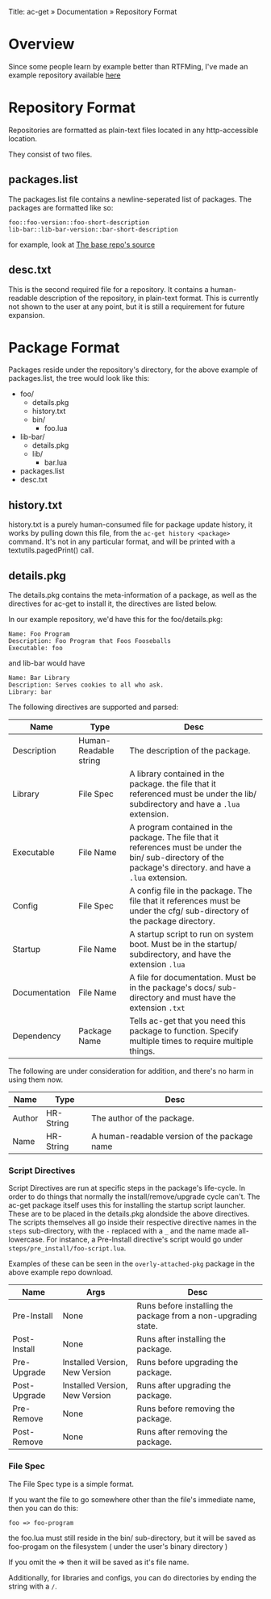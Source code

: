 Title: ac-get » Documentation » Repository Format

# Overview #
Since some people learn by example better than RTFMing, I've made an example repository available [here](/example-repo.zip)

# Repository Format #

Repositories are formatted as plain-text files located in any http-accessible location.

They consist of two files.

## packages.list ##

The packages.list file contains a newline-seperated list of packages. The packages are formatted like so:

    foo::foo-version::foo-short-description
    lib-bar::lib-bar-version::bar-short-description

for example, look at [The base repo's source](/repo/packages.list)

## desc.txt ##

This is the second required file for a repository. It contains a human-readable description of
the repository, in plain-text format. This is currently not shown to the user at any point, but it is
still a requirement for future expansion.

# Package Format #

Packages reside under the repository's directory, for the above example of packages.list, the tree would
look like this: 

  * foo/
    * details.pkg
    * history.txt
    * bin/
      * foo.lua
  * lib-bar/
    * details.pkg
    * lib/
      * bar.lua
  * packages.list
  * desc.txt

## history.txt ##

history.txt is a purely human-consumed file for package update history, it works by pulling down this file, from the
`ac-get history <package>` command. It's not in any particular format, and will be printed with a textutils.pagedPrint() call.

## details.pkg ##

The details.pkg contains the meta-information of a package, as well as the directives for ac-get to install it, the directives are listed below.

In our example repository, we'd have this for the foo/details.pkg:

    Name: Foo Program
    Description: Foo Program that Foos Fooseballs
    Executable: foo

and lib-bar would have

    Name: Bar Library
    Description: Serves cookies to all who ask.
    Library: bar

The following directives are supported and parsed:

| Name | Type | Desc |
|------|------|------|
| Description |  Human-Readable string |  The description of the package. |
| Library | File Spec | A library contained in the package. the file that it referenced must be under the lib/ subdirectory and have a `.lua` extension. |
| Executable | File Name | A program contained in the package. The file that it references must be under the bin/ sub-directory of the package's directory. and have a `.lua` extension. |
| Config | File Spec | A config file in the package. The file that it references must be under the cfg/ sub-directory of the package directory. |
| Startup | File Name | A startup script to run on system boot. Must be in the startup/ subdirectory, and have the extension `.lua`|
| Documentation | File Name | A file for documentation. Must be in the package's docs/ sub-directory and must have the extension `.txt` |
| Dependency | Package Name | Tells ac-get that you need this package to function. Specify multiple times to require multiple things. |

The following are under consideration for addition, and there's no harm in using them now.

| Name | Type | Desc |
|------|------|------|
| Author | HR-String | The author of the package. |
| Name | HR-String | A human-readable version of the package name |

### Script Directives ###
Script Directives are run at specific steps in the package's life-cycle. In order to do things that normally the install/remove/upgrade cycle can't. The ac-get package itself uses this for installing the startup script launcher. These are to be placed in the details.pkg alondside the above directives. The scripts themselves all go inside their respective directive names in the `steps` sub-directory,  with the `-` replaced with a `_` and the name made all-lowercase. For instance, a Pre-Install directive's script would go under `steps/pre_install/foo-script.lua`.

Examples of these can be seen in the `overly-attached-pkg` package in the above example repo download. 

| Name |Args | Desc |
|------|-----|------|
| Pre-Install | None | Runs before installing the package from a non-upgrading state. |
| Post-Install | None | Runs after installing the package. |
| Pre-Upgrade | Installed Version, New Version | Runs before upgrading the package. |
| Post-Upgrade | Installed Version, New Version | Runs after upgrading the package. |
| Pre-Remove | None | Runs before removing the package. |
| Post-Remove | None | Runs after removing the package. |


### File Spec ###

The File Spec type is a simple format.

If you want the file to go somewhere other than the file's immediate name, then you can do this:

`foo => foo-program`

the foo.lua must still reside in the bin/ sub-directory, but it will be saved as foo-progam on the filesystem ( under the user's binary directory )

If you omit the => then it will be saved as it's file name.

Additionally, for libraries and configs, you can do directories by ending the string with a `/`.
